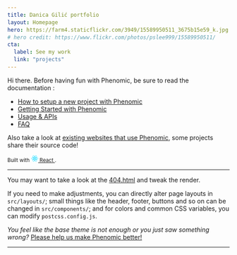 ```yaml
---
title: Danica Gilić portfolio
layout: Homepage
hero: https://farm4.staticflickr.com/3949/15589950511_3675b15e59_k.jpg
# hero credit: https://www.flickr.com/photos/pslee999/15589950511/
cta:
  label: See my work
  link: "projects"
---
```


Hi there. Before having fun with Phenomic, be sure to read the documentation :

* [How to setup a new project with Phenomic](https://phenomic.io/docs/setup/)
* [Getting Started with Phenomic](https://phenomic.io/docs/getting-started/)
* [Usage & APIs](https://phenomic.io/docs/usage/)
* [FAQ](https://phenomic.io/docs/faq/)

Also take a look at
[existing websites that use Phenomic](https://phenomic.io/showcase/),
some projects share their source code!

<!-- demo to show you that you can use "assets" folder -->
<small>
  Built with
  <a href="https://facebook.github.io/react/">
    <img alt="" src="assets/react.svg" width="16" height="16" />
    React
  </a>.
</small>

---

You may want to take a look at the [404.html](/404.html) and tweak the render.

If you need to make adjustments, you can directly alter page layouts in
``src/layouts/``;
small things like the header, footer, buttons and so on can be changed in
``src/components/``;
and for colors and common CSS variables, you can modify ``postcss.config.js``.

_You feel like the base theme is not enough or you just saw something wrong?_
[Please help us make Phenomic better!](https://phenomic.io/contributing/)

---
